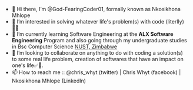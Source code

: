 - 👋 Hi there, I’m @God-FearingCoder01, formally known as Nkosikhona Mhlope
- 👀 I’m interested in solving whatever life's problem(s) with code (literlly)👩‍💻
- 🌱 I’m currently learning Software Engineering at the **ALX Software Engineering** Program and also going through my undergraduate studies in Bsc Computer Science [NUST, Zimbabwe](https://www.nust.ac.zw/)
- 💞️ I’m looking to collaborate on anything to do with coding a solution(s) to some real life problem, creation of softwares that have an impact on one's life✅💯.
- 📫 How to reach me :: @chris_whyt (twitter) | Chris Whyt (facebook) |  Nkosikhona Mhlope (LinkedIn)

<!---
God-FearingCoder01/God-FearingCoder01 is a ✨ special ✨ repository because its `README.md` (this file) appears on your GitHub profile.
You can click the Preview link to take a look at your changes.
--->
